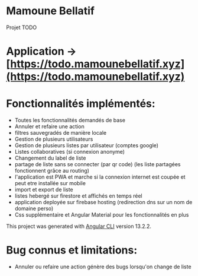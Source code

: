 # Mamoune Bellatif
Projet TODO 
# Application -> [https://todo.mamounebellatif.xyz](https://todo.mamounebellatif.xyz)

# Fonctionnalités implémentés:
- Toutes les fonctionnalités demandés de base 
- Annuler et refaire une action
- filtres sauvegradés de manière locale
- Gestion de plusieurs utilisateurs
- Gestion de plusieurs listes par utilisateur (comptes google)
- Listes collaboratives (si connexion anonyme)
- Changement du label de liste
- partage de liste sans se connecter (par qr code)
(les liste partagées fonctionnent grâce au routing)
- l'application est PWA et marche si la connexion internet est coupée et peut etre installée sur mobile
- import et export de liste
- listes hebergé sur firestore et affichés en temps réel
- application deployée sur firebase hosting (redirection dns sur un nom de domaine perso)
- Css supplémentaire et Angular Material pour les fonctionnalités en plus

This project was generated with [Angular CLI](https://github.com/angular/angular-cli) version 13.2.2.

# Bug connus et limitations:
- Annuler ou refaire une action génère des bugs lorsqu'on change de liste